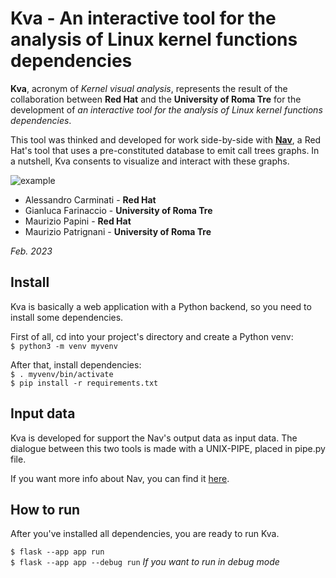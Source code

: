 # Kva - An interactive tool for the analysis of Linux kernel functions dependencies

**Kva**, acronym of *Kernel visual analysis*, represents the result of the collaboration between **Red Hat** and the **University of Roma Tre** for the development of *an interactive tool for the analysis of Linux kernel functions dependencies*.<br>

This tool was thinked and developed for work side-by-side with [**Nav**](https://github.com/alessandrocarminati/nav), a Red Hat's tool that uses a pre-constituted database to emit call trees graphs. In a nutshell, Kva consents to visualize and interact with these graphs.

![example](https://user-images.githubusercontent.com/81380857/216641208-11a537ad-da24-490f-a12a-814dfdcc8576.gif)

- Alessandro Carminati - **Red Hat**
- Gianluca Farinaccio - **University of Roma Tre**
- Maurizio Papini - **Red Hat**
- Maurizio Patrignani - **University of Roma Tre**

*Feb. 2023*



## Install 
Kva is basically a web application with a Python backend, so you need to install some dependencies. 

First of all, cd into your project's directory and create a Python venv:<br>
`$ python3 -m venv myvenv`<br>

After that, install dependencies:<br> 
`$ . myvenv/bin/activate`<br>
`$ pip install -r requirements.txt`<br>

## Input data
Kva is developed for support the Nav's output data as input data. The dialogue between this two tools is made with a UNIX-PIPE, placed in pipe.py file.

If you want more info about Nav, you can find it [here](https://github.com/alessandrocarminati/nav).  
## How to run
After you've installed all dependencies, you are ready to run Kva.

`$ flask --app app run`<br> 
`$ flask --app app --debug run` *If you want to run in debug mode*<br>




